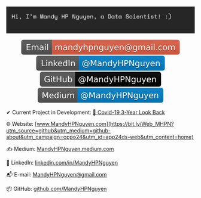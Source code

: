 <img src="https://github.com/MandyHPNguyen/mGarage4images/blob/95e9a399e11577cdbb634e13d2ca862c642d7479/mandy-logo/MandyHPNguyen_black_gif_banner.gif"></img>

<div align="center">
    <a rel="nofollow" href="https://rebrand.ly/Mail_MHPN?utm_source=github&utm_medium=github-about&utm_campaign=oppo24&utm_id=app24ds-mailto&utm_content=email">
        <img src="https://raw.githubusercontent.com/mandyhpnguyen/mGarage4images/main/shield-badges/Email-mandyhpnguyen-red.svg" alt="Mandy HP Nguyen Email"></a>
    <a rel="nofollow" href="https://bit.ly/LinkedIn_MHPN?utm_source=github&utm_medium=github-about&utm_campaign=oppo24&utm_id=app24ds-linkedin&utm_content=linkedin">
        <img src="https://raw.githubusercontent.com/mandyhpnguyen/mGarage4images/main/shield-badges/LinkedIn-%40MandyHPNguyen-blue.svg" alt="Mandy HP Nguyen LinkedIn"></a>
    <a rel="nofollow" href="https://rebrand.ly/GitHub_MHPN?utm_source=github&utm_medium=github-about&utm_campaign=oppo24&utm_id=app24ds-github&utm_content=github">
        <img src="https://raw.githubusercontent.com/mandyhpnguyen/mGarage4images/main/shield-badges/GitHub-%40MandyHPNguyen-black.svg" alt="Mandy HP Nguyen GitHub"></a>
    <a rel="nofollow" href="https://bit.ly/Medium_MHPN?utm_source=github&utm_medium=github-about&utm_campaign=oppo24&utm_id=app24ds-medium&utm_content=medium">
        <img src="https://raw.githubusercontent.com/mandyhpnguyen/mGarage4images/main/shield-badges/Medium-@MandyHPNguyen-blue.svg" alt="Mandy HP Nguyen Medium"></a>

</div>

<p></p><p></p><p></p>

✔ Current Project in Development: [💉 Covid-19 3-Year Look Back](https://github.com/users/MandyHPNguyen/projects/3)




🌐 Website: [www.MandyHPNguyen.com](https://bit.ly/Web_MHPN?utm_source=github&utm_medium=github-about&utm_campaign=oppo24&utm_id=app24ds-web&utm_content=home)

✍ Medium: [MandyHPNguyen.medium.com](https://bit.ly/Medium_MHPN?utm_source=github&utm_medium=github-about&utm_campaign=oppo24&utm_id=app24ds-medium&utm_content=medium)

🔗 LinkedIn: [linkedin.com/in/MandyHPNguyen](https://bit.ly/LinkedIn_MHPN?utm_source=github&utm_medium=github-about&utm_campaign=oppo24&utm_id=app24ds-linkedin&utm_content=linkedin)

📬 E-mail: [MandyHPNguyen@gmail.com](https://rebrand.ly/Mail_MHPN?utm_source=github&utm_medium=github-about&utm_campaign=oppo24&utm_id=app24ds-mailto&utm_content=email)

📦 GitHub: [github.com/MandyHPNguyen](https://rebrand.ly/GitHub_MHPN?utm_source=github&utm_medium=github-about&utm_campaign=oppo24&utm_id=app24ds-github&utm_content=github)
